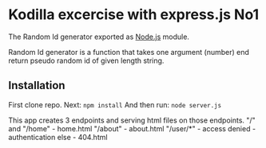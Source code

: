 # Kodilla excercise with express.js No1

The Random Id generator exported as [Node.js](http://https://nodejs.org/en/ 'Node.js') module.

Random Id generator is a function that takes one argument (number) end return pseudo random id of given length string.

## Installation

First clone repo.
Next:
`npm install`
And then run:
`node server.js`

This app creates 3 endpoints and serving html files on those endpoints.
"/" and "/home" - home.html
"/about" - about.html
"/user/\*" - access denied - authentication
else - 404.html
